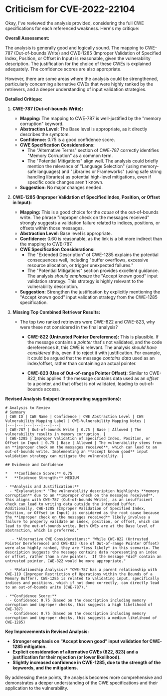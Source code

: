 # Criticism for CVE-2022-22104

Okay, I've reviewed the analysis provided, considering the full CWE specifications for each referenced weakness. Here's my critique:

**Overall Assessment:**

The analysis is generally good and logically sound. The mapping to CWE-787 (Out-of-bounds Write) and CWE-1285 (Improper Validation of Specified Index, Position, or Offset in Input) is reasonable, given the vulnerability description. The justification for the choice of these CWEs is explained adequately. The confidence scores are also appropriate.

However, there are some areas where the analysis could be strengthened, particularly concerning alternative CWEs that were highly ranked by the retrievers, and a deeper understanding of input validation strategies.

**Detailed Critique:**

1.  **CWE-787 (Out-of-bounds Write):**

    *   **Mapping:** The mapping to CWE-787 is well-justified by the "memory corruption" keyword.
    *   **Abstraction Level:** The Base level is appropriate, as it directly describes the symptom.
    *   **Confidence:** 0.75 is a good confidence score.
    *   **CWE Specification Considerations:**
        *   The "Alternative Terms" section of CWE-787 correctly identifies "Memory Corruption" as a common term.
        *   The "Potential Mitigations" align well. The analysis could briefly mention the relevance of "Language Selection" (using memory-safe languages) and "Libraries or Frameworks" (using safe string handling libraries) as potential high-level mitigations, even if specific code changes aren't known.
    *   **Suggestion:** No major changes needed.

2.  **CWE-1285 (Improper Validation of Specified Index, Position, or Offset in Input):**

    *   **Mapping:** This is a good choice for the *cause* of the out-of-bounds write. The phrase "improper check on the messages received" strongly suggests a validation failure related to indices, positions, or offsets within those messages.
    *   **Abstraction Level:** Base level is appropriate.
    *   **Confidence:** 0.60 is reasonable, as the link is a bit more indirect than the mapping to CWE-787.
    *   **CWE Specification Considerations:**
        *   The "Extended Description" of CWE-1285 explains the potential consequences well, including "buffer overflows, excessive resource allocation, or trigger unexpected failures."
        *   The "Potential Mitigations" section provides excellent guidance.  The analysis *should emphasize* the "Accept known good" input validation strategy. This strategy is highly relevant to the vulnerability description.
    *   **Suggestion:** Strengthen the justification by explicitly mentioning the "Accept known good" input validation strategy from the CWE-1285 specification.

3. **Missing Top Combined Retriever Results:**

    * The top two ranked retrievers were CWE-822 and CWE-823, why were these not considered in the final analysis?
        * **CWE-822 (Untrusted Pointer Dereference):** This is plausible. If the message contains a *pointer* that's not validated, and the code dereferences it, this CWE is relevant.  The analysis *should have considered* this, even if to reject it with justification. For example, it could be argued that the message *contains data* used as an index/offset, rather than containing an actual pointer.

        * **CWE-823 (Use of Out-of-range Pointer Offset):** Similar to CWE-822, this applies if the message contains data used as an *offset* to a pointer, and that offset is not validated, leading to out-of-bounds access.

**Revised Analysis Snippet (incorporating suggestions):**

```
# Analysis to Review
# Summary
| CWE ID | CWE Name | Confidence | CWE Abstraction Level | CWE Vulnerability Mapping Label | CWE-Vulnerability Mapping Notes |
|---|---|---|---|---|---|
| CWE-787 | Out-of-bounds Write | 0.75 | Base | Allowed | The vulnerability results in memory corruption. |
| CWE-1285 | Improper Validation of Specified Index, Position, or Offset in Input | 0.75 | Base | Allowed | The vulnerability stems from an **improper check on the messages received**, which can lead to an out-of-bounds write. Implementing an **accept known good** input validation strategy can mitigate the vulnerability. |

## Evidence and Confidence

*   **Confidence Score:** 0.75
*   **Evidence Strength:** MEDIUM

- **Analysis and Justification:**  
  - *Explanation:* "The vulnerability description highlights **memory corruption** due to an **improper check on the messages received**. This aligns with CWE-787 (Out-of-bounds Write), as an insufficient check can lead to writing data outside the intended buffer. Additionally, CWE-1285 (Improper Validation of Specified Index, Position, or Offset in Input) is considered as the root cause because the **improper check on the messages received** likely involves a failure to properly validate an index, position, or offset, which can lead to the out-of-bounds write. Both CWEs are at the Base level of abstraction, which is preferred."

   - *Alternative CWE Considerations:* "While CWE-822 (Untrusted Pointer Dereference) and CWE-823 (Use of Out-of-range Pointer Offset) were also highly ranked, they are *less likely* in this scenario. The description suggests the message contains data representing an index or offset, rather than a raw pointer.  If the message *did* contain an untrusted pointer, CWE-822 would be more appropriate."

  - *Relationship Analysis:* "CWE-787 has a parent relationship with CWE-119 (Improper Restriction of Operations within the Bounds of a Memory Buffer). CWE-1285 is related to validating input, specifically indices and positions, which if not done correctly, can directly lead to an out-of-bounds write (CWE-787)."

- **Confidence Score:**  
  - Confidence: 0.75 (Based on the description including memory corruption and improper checks, this suggests a high likelihood of CWE-787)
  - Confidence: 0.75 (Based on the description including memory corruption and improper checks, this suggests a medium likelihood of CWE-1285)

```

**Key Improvements in Revised Analysis:**

*   **Stronger emphasis on "Accept known good" input validation for CWE-1285 mitigation.**
*   **Explicit consideration of alternative CWEs (822, 823) and a justification for their rejection (or lower likelihood).**
*   **Slightly increased confidence in CWE-1285, due to the strength of the keywords, and the mitigations.**

By addressing these points, the analysis becomes more comprehensive and demonstrates a deeper understanding of the CWE specifications and their application to the vulnerability.